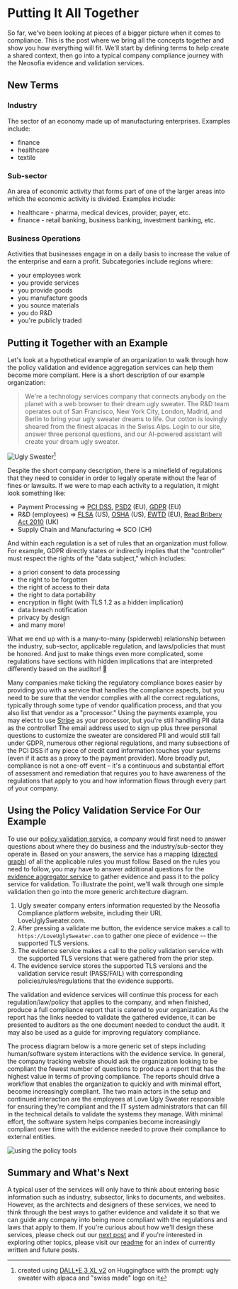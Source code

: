 # Putting It All Together

So far, we've been looking at pieces of a bigger picture when it comes to compliance. This is the post where we bring all the concepts together and show you how everything will fit. We'll start by defining terms to help create a shared context, then go into a typical company compliance journey with the Neosofia evidence and validation services.

## New Terms

### Industry

The sector of an economy made up of manufacturing enterprises. Examples include:
 * finance
 * healthcare
 * textile

### Sub-sector

An area of economic activity that forms part of one of the larger areas into which the economic activity is divided. Examples include:
  * healthcare - pharma, medical devices, provider, payer, etc.
  * finance - retail banking, business banking, investment banking, etc.

### Business Operations

Activities that businesses engage in on a daily basis to increase the value of the enterprise and earn a profit. Subcategories include regions where:
* your employees work
* you provide services
* you provide goods
* you manufacture goods
* you source materials
* you do R&D
* you're publicly traded

## Putting it Together with an Example

Let's look at a hypothetical example of an organization to walk through how the policy validation and evidence aggregation services can help them become more compliant. Here is a short description of our example organization:

> We're a technology services company that connects anybody on the planet with a web browser to their dream ugly sweater. The R&D team operates out of San Francisco, New York City, London, Madrid, and Berlin to bring your ugly sweater dreams to life. Our cotton is lovingly sheared from the finest alpacas in the Swiss Alps. Login to our site, answer three personal questions, and our AI-powered assistant will create your dream ugly sweater.

![Ugly Sweater](/shared/images/ugly-sweater-swiss.png)[^credit]

Despite the short company description, there is a minefield of regulations that they need to consider in order to legally operate without the fear of fines or lawsuits. If we were to map each activity to a regulation, it might look something like:
* Payment Processing => [PCI DSS](https://en.wikipedia.org/wiki/Payment_Card_Industry_Data_Security_Standard), [PSD2](https://en.wikipedia.org/wiki/Payment_Services_Directive) (EU), [GDPR](https://en.wikipedia.org/wiki/General_Data_Protection_Regulation) (EU)
* R&D (employees) => [FLSA](https://en.wikipedia.org/wiki/Fair_Labor_Standards_Act_of_1938) (US), [OSHA](https://en.wikipedia.org/wiki/Occupational_Safety_and_Health_Administration) (US), [EWTD](https://en.wikipedia.org/wiki/Working_Time_Directive_2003) (EU), [Read Bribery Act 2010](https://www.gov.uk/government/publications/bribery-act-2010-guidance) (UK)
* Supply Chain and Manufacturing => SCO (CH)

And within each regulation is a set of rules that an organization must follow. For example, GDPR directly states or indirectly implies that the "controller" must respect the rights of the "data subject," which includes:
* a priori consent to data processing
* the right to be forgotten
* the right of access to their data
* the right to data portability
* encryption in flight (with TLS 1.2 as a hidden implication)
* data breach notification
* privacy by design
* and many more!

What we end up with is a many-to-many (spiderweb) relationship between the industry, sub-sector, applicable regulation, and laws/policies that must be honored. And just to make things even more complicated, some regulations have sections with hidden implications that are interpreted differently based on the auditor! :facepalm:

Many companies make ticking the regulatory compliance boxes easier by providing you with a service that handles the compliance aspects, but you need to be sure that the vendor complies with all the correct regulations, typically through some type of vendor qualification process, and that you also list that vendor as a "processor." Using the payments example, you may elect to use [Stripe](https://stripe.com/en-es/guides/pci-compliance) as your processor, but you're still handling PII data as the controller! The email address used to sign up plus three personal questions to customize the sweater are considered PII and would still fall under GDPR, numerous other regional regulations, and many subsections of the PCI DSS if any piece of credit card information touches your systems (even if it acts as a proxy to the payment provider). More broadly put, compliance is not a one-off event – it's a continuous and substantial effort of assessment and remediation that requires you to have awareness of the regulations that apply to you and how information flows through every part of your company.

## Using the Policy Validation Service For Our Example

To use our [policy validation service](https://github.com/Neosofia/policy-validation-service), a company would first need to answer questions about where they do business and the industry/sub-sector they operate in. Based on your answers, the service has a mapping ([directed graph](https://en.wikipedia.org/wiki/Directed_graph)) of all the applicable rules you must follow. Based on the rules you need to follow, you may have to answer additional questions for the [evidence aggregator service](https://github.com/Neosofia/evidence-aggregator-service) to gather evidence and pass it to the policy service for validation. To illustrate the point, we'll walk through one simple validation then go into the more generic architecture diagram.

1. Ugly sweater company enters information requested by the Neosofia Compliance platform website, including their URL LoveUglySweater.com.
1. After pressing a validate me button, the evidence service makes a call to `https://LoveUglySweater.com` to gather one piece of evidence -- the supported TLS versions.
1. The evidence service makes a call to the policy validation service with the supported TLS versions that were gathered from the prior step.
1. The evidence service stores the supported TLS versions and the validation service result (PASS/FAIL) with corresponding policies/rules/regulations that the evidence supports.

The validation and evidence services will continue this process for each regulation/law/policy that applies to the company, and when finished, produce a full compliance report that is catered to your organization. As the report has the links needed to validate the gathered evidence, it can be presented to auditors as the one document needed to conduct the audit. It may also be used as a guide for improving regulatory compliance.

The process diagram below is a more generic set of steps including human/software system interactions with the evidence service. In general, the company tracking website should ask the organization looking to be compliant the fewest number of questions to produce a report that has the highest value in terms of proving compliance. The reports should drive a workflow that enables the organization to quickly and with minimal effort, become increasingly compliant. The two main actors in the setup and continued interaction are the employees at Love Ugly Sweater responsible for ensuring they're compliant and the IT system administrators that can fill in the technical details to validate the systems they manage. With minimal effort, the software system helps companies become increasingly compliant over time with the evidence needed to prove their compliance to external entities.

![using the policy tools](/shared/images/using-policy-tools.svg)

## Summary and What's Next

A typical user of the services will only have to think about entering basic information such as industry, subsector, links to documents, and websites. However, as the architects and designers of these services, we need to think through the best ways to gather evidence and validate it so that we can guide any company into being more compliant with the regulations and laws that apply to them. If you're curious about how we'll design these services, please check out our [next post](./0003_system_design.md) and if you're interested in exploring other topics, please visit our [readme](./readme.md) for an index of currently written and future posts.

[^credit]: created using [DALL•E 3 XL v2](https://huggingface.co/spaces/ChenoAi/dalle-3-xl-lora-v2) on Huggingface with the prompt: ugly sweater with alpaca and "swiss made" logo on it